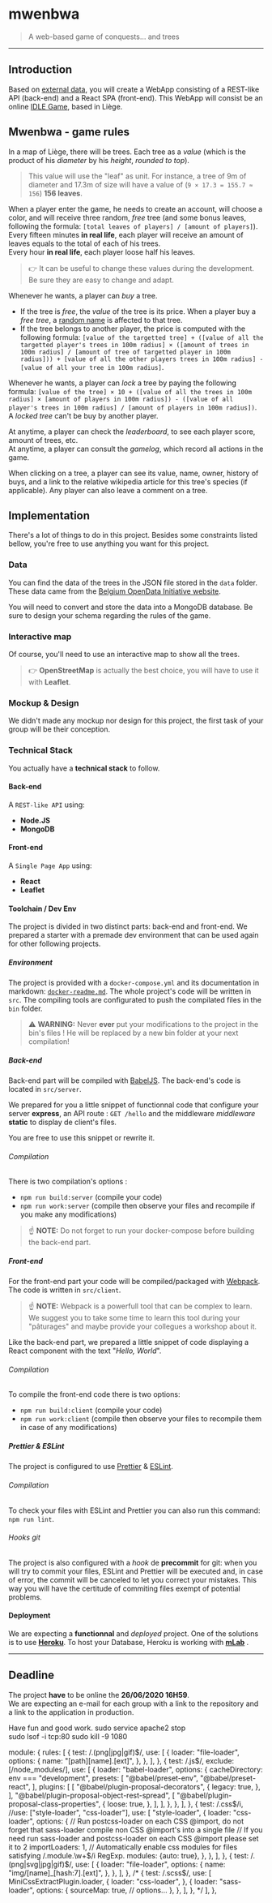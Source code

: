 # mwenbwa

> A web-based game of conquests… and trees

* * *

## Introduction

Based on [external data](https://data.gov.be/en/node/48556), you will create a WebApp consisting of a REST-like API (back-end) and a React SPA (front-end). This WebApp will consist be an online [IDLE Game](https://en.wikipedia.org/wiki/Incremental_game), based in Liège.

## Mwenbwa - game rules

In a map of Liège, there will be trees. Each tree as a _value_ (which is the product of his _diameter_ by his _height_, *rounded to top*). 

> This value will use the "leaf" as unit. For instance, a tree of 9m of diameter and 17.3m of size will have a value of (`9 × 17.3 = 155.7 ≈ 156`) **156 leaves**.

When a player enter the game, he needs to create an account, will choose a color, and will receive three random, *free* tree (and some bonus leaves, following the formula: `[total leaves of players] / [amount of players]`).  
Every fifteen minutes **in real life**, each player will receive an amount of leaves equals to the total of each of his trees.  
Every hour **in real life**, each player loose half his leaves.

> 👉 It can be useful to change these values during the development. Be sure they are easy to change and adapt.

Whenever he wants, a player can _buy_ a tree. 

- If the tree is *free*, the _value_ of the tree is its price. When a player buy a *free tree*, a [random name](https://www.npmjs.com/package/fantasy-name-generator) is affected to that tree.
- If the tree belongs to another player, the price is computed with the following formula: `[value of the targetted tree] + ([value of all the targetted player's trees in 100m radius] × ([amount of trees in 100m radius] / [amount of tree of targetted player in 100m radius])) + [value of all the other players trees in 100m radius] - [value of all your tree in 100m radius]`.

Whenever he wants, a player can *lock* a tree by paying the following formula: `[value of the tree] × 10 + ([value of all the trees in 100m radius] × [amount of players in 100m radius]) - ([value of all player's trees in 100m radius] / [amount of players in 100m radius])`. A *locked tree* can't be buy by another player.

At anytime, a player can check the *leaderboard*, to see each player score, amount of trees, etc.  
At anytime, a player can consult the *gamelog*, which record all actions in the game.

When clicking on a tree, a player can see its value, name, owner, history of buys, and a link to the relative wikipedia article for this tree's species (if applicable). Any player can also leave a comment on a tree.

## Implementation

There's a lot of things to do in this project. Besides some constraints listed bellow, you're free to use anything you want for this project.

### Data

You can find the data of the trees in the JSON file stored in the `data` folder. These data came from the [Belgium OpenData Initiative website](https://data.gov.be).

You will need to convert and store the data into a MongoDB database. Be sure to design your schema regarding the rules of the game.

### Interactive map

Of course, you'll need to use an interactive map to show all the trees. 

> 👉 **OpenStreetMap** is actually the best choice, you will have to use it with **Leaflet**.

### Mockup & Design

We didn't made any mockup nor design for this project, the first task of your group will be their conception.

### Technical Stack

You actually have a **technical stack** to follow.

#### Back-end

A `REST-like API` using:

- **Node.JS**
- **MongoDB**

#### Front-end

A `Single Page App` using:

- **React**
- **Leaflet**

#### Toolchain / Dev Env

The project is divided in two distinct parts: back-end and front-end. We prepared a starter with a premade dev environment that can be used again for other following projects. 

##### Environment

The project is provided with a `docker-compose.yml` and its documentation in markdown: [`docker-readme.md`](./docker-readme.md).
The whole project's code will be written in `src`. The compiling tools are configurated to push the compilated files in the `bin` folder.

> ⚠️ **WARNING:** Never **ever** put your modifications to the project in the bin's files ! He will be replaced by a new bin folder at your next compilation!

##### Back-end

Back-end part will be compiled with [BabelJS](https://babeljs.io). The back-end's code is located in  `src/server`.

We prepared for you a little snippet of functionnal code that configure your server **express**, an API route : `GET /hello` and the middleware *middleware* **static** to display de client's files.

You are free to use this snippet or rewrite it. 
 
###### Compilation

There is two compilation's options :

- `npm run build:server` (compile your code)
- `npm run work:server` (compile then observe your files and recompile if you make any modifications)
> ☝️ **NOTE:** Do not forget to run your docker-compose before building the back-end part.

##### Front-end

For the front-end part your code will be compiled/packaged with [Webpack](https://webpack.js.org/). The code is written in `src/client`.

> ☝️ **NOTE:** Webpack is a powerfull tool that can be complex to learn. We suggest you to take some time to learn this tool during your "pâturages" and maybe provide your collegues a workshop about it.

Like the back-end part, we prepared a little snippet of code displaying a React component with the text "*Hello, World*".
 
###### Compilation

To compile the front-end code there is two options:

- `npm run build:client` (compile your code)
- `npm run work:client` (compile then observe your files to recompile them in case of any modifications)

##### Prettier & ESLint

The project is configured to use  [Prettier](https://prettier.io) & [ESLint](https://eslint.org).

###### Compilation

To check your files with ESLint and Prettier you can also run this command:  `npm run lint`.

###### Hooks git

The project is also configured with a *hook* de **precommit** for git: when you will try to commit your files, ESLint and Prettier will be executed and, in case of error, the commit will be canceled to let you correct your mistakes. This way you will have the certitude of commiting files exempt of potential problems. 

#### Deployment

We are expecting a **functionnal** and *deployed* project.
One of the solutions is to use [**Heroku**](https://www.heroku.com). To host your Database, Heroku is working with [**mLab**](https://mlab.com) .

* * *

## Deadline

The project **have** to be online the **26/06/2020 16H59**.  
We are expecting an e-mail for each group with a link to the repository and a link to the application in production.

Have fun and good work.
sudo service apache2 stop  
sudo lsof -i tcp:80 
sudo kill -9 1080                           

 module: {
            rules: [
                {
                    test: /\.(png|jpg|gif)$/,
                    use: [
                        {
                            loader: "file-loader",
                            options: {
                                name: "[path][name].[ext]",
                            },
                        },
                    ],
                },
                {
                    test: /\.js$/,
                    exclude: [/node_modules/],
                    use: [
                        {
                            loader: "babel-loader",
                            options: {
                                cacheDirectory: env === "development",
                                presets: [
                                    "@babel/preset-env",
                                    "@babel/preset-react",
                                ],
                                plugins: [
                                    [
                                        "@babel/plugin-proposal-decorators",
                                        {
                                            legacy: true,
                                        },
                                    ],
                                    "@babel/plugin-proposal-object-rest-spread",
                                    [
                                        "@babel/plugin-proposal-class-properties",
                                        {
                                            loose: true,
                                        },
                                    ],
                                ],
                            },
                        },
                    ],
                },
                {
                    test: /\.css$/i,
                    //use: ["style-loader", "css-loader"],
                    use: [
                        "style-loader",
                        {
                            loader: "css-loader",
                            options: {
                                // Run postcss-loader on each CSS @import, do not forget that sass-loader compile non CSS @import's into a single file
                                // If you need run sass-loader and postcss-loader on each CSS @import please set it to 2
                                importLoaders: 1,
                                // Automatically enable css modules for files satisfying /\.module\.\w+$/i RegExp.
                                modules: {auto: true},
                            },
                        },
                    ],
                },
                {
                    test: /\.(png|svg|jpg|gif)$/,
                    use: [
                        {
                            loader: "file-loader",
                            options: {
                                name: "img/[name]_[hash:7].[ext]",
                            },
                        },
                    ],
                },
                /* {
                    test: /\.scss$/,
                    use: [
                        MiniCssExtractPlugin.loader,
                        {
                            loader: "css-loader",
                        },
                        {
                            loader: "sass-loader",
                            options: {
                                sourceMap: true,
                                // options...
                            },
                        },
                    ],
                }, */
            ],
        },